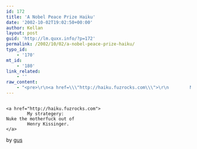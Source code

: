 ```yaml
---
id: 172
title: 'A Nobel Peace Prize Haiku'
date: '2002-10-02T19:02:50+00:00'
author: Kellan
layout: post
guid: 'http://lm.quxx.info/?p=172'
permalink: /2002/10/02/a-nobel-peace-prize-haiku/
typo_id:
    - '170'
mt_id:
    - '180'
link_related:
    - ''
raw_content:
    - "<pre>\r\n<a href=\\\"http://haiku.fuzrocks.com\\\">\r\n        My strategery:\r\nNuke the motherfuck out of\r\n        Henry Kissinger.\r\n</a>\r\n</pre>\r\nby <a href=\\\"http://gus.protest.net\\\">gus</a>"
---
```


```

<a href="http://haiku.fuzrocks.com">
        My strategery:
Nuke the motherfuck out of
        Henry Kissinger.
</a>
```

by [gus](http://gus.protest.net)